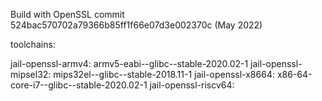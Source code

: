 Build with OpenSSL commit 524bac570702a79366b85ff1f66e07d3e002370c (May 2022)

toolchains:

jail-openssl-armv4: armv5-eabi--glibc--stable-2020.02-1
jail-openssl-mipsel32: mips32el--glibc--stable-2018.11-1
jail-openssl-x8664: x86-64-core-i7--glibc--stable-2020.02-1
jail-openssl-riscv64: 
